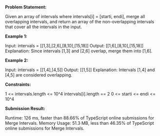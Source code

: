 **Problem Statement:**

Given an array of intervals where intervals[i] = [starti, endi], merge all overlapping intervals, and return an array of the non-overlapping intervals that cover all the intervals in the input.

**Example 1:**

Input: intervals = [[1,3],[2,6],[8,10],[15,18]]
Output: [[1,6],[8,10],[15,18]]
Explanation: Since intervals [1,3] and [2,6] overlap, merge them into [1,6].

**Example 2:**

Input: intervals = [[1,4],[4,5]]
Output: [[1,5]]
Explanation: Intervals [1,4] and [4,5] are considered overlapping.

**Constraints:**

1 <= intervals.length <= 10^4
intervals[i].length == 2
0 <= starti <= endi <= 10^4


**Submission Result:**

Runtime: 126 ms, faster than 88.66% of TypeScript online submissions for Merge Intervals.
Memory Usage: 51.3 MB, less than 46.35% of TypeScript online submissions for Merge Intervals.